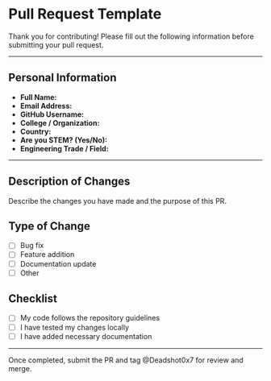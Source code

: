 # Pull Request Template

Thank you for contributing! Please fill out the following information before submitting your pull request.

---

## Personal Information 

- **Full Name:** 
- **Email Address:** 
- **GitHub Username:** 
- **College / Organization:** 
- **Country:** 
- **Are you STEM? (Yes/No):** 
- **Engineering Trade / Field:** 

---

## Description of Changes

Describe the changes you have made and the purpose of this PR.

## Type of Change
- [ ] Bug fix
- [ ] Feature addition
- [ ] Documentation update
- [ ] Other

## Checklist
- [ ] My code follows the repository guidelines
- [ ] I have tested my changes locally
- [ ] I have added necessary documentation

---

Once completed, submit the PR and tag @Deadshot0x7 for review and merge.
